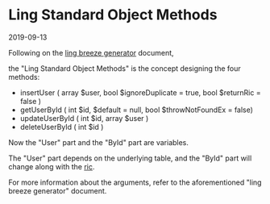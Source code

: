 Ling Standard Object Methods
=================
2019-09-13





Following on the [ling breeze generator](https://github.com/lingtalfi/Light_BreezeGenerator/blob/master/doc/pages/ling-breeze-generator.md) document,

the "Ling Standard Object Methods" is the concept designing the four methods:

- insertUser ( array $user, bool $ignoreDuplicate = true, bool $returnRic = false )
- getUserById ( int $id, $default = null, bool $throwNotFoundEx = false)
- updateUserById ( int $id, array $user )
- deleteUserById ( int $id )


Now the "User" part and the "ById" part are variables.

The "User" part depends on the underlying table, and the "ById" part will change along with the [ric](https://github.com/lingtalfi/NotationFan/blob/master/ric.md).

For more information about the arguments, refer to the aforementioned "ling breeze generator" document.



